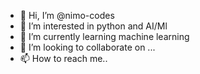- 👋 Hi, I’m @nimo-codes
- 👀 I’m interested in python and AI/Ml
- 🌱 I’m currently learning machine learning
- 💞️ I’m looking to collaborate on ...
- 📫 How to reach me..
<!---
nimo-codes/nimo-codes is a ✨ special ✨ repository because its `README.md` (this file) appears on your GitHub profile.
You can click the Preview link to take a look at your changes.
--->
